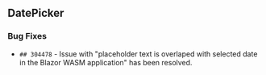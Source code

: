 ##  DatePicker

###    Bug Fixes

- `## 304478` - Issue with "placeholder text is overlaped with selected date in the Blazor WASM application" has been resolved.
